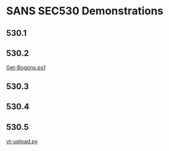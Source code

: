 # SANS SEC530 Demonstrations

## 530.1

## 530.2

[Get-Bogons.ps1](https://github.com/ryananicholson/sec530-demos/blob/master/day2/get-bogons.gif?raw=true)

## 530.3

## 530.4

## 530.5

[vt-upload.py](https://github.com/ryananicholson/sec530-demos/blob/master/day5/vt-upload.gif?raw=true)
